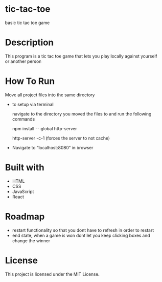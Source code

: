 # tic-tac-toe

basic tic tac toe game

# Description

This program is a tic tac toe game that lets you play locally against yourself or another person

# How To Run

Move all project files into the same directory

* to setup via terminal

  navigate to the directory you moved the files to and run the following commands

    npm install -- global http-server

    http-server -c-1 (forces the server to not cache)
    
* Navigate to “localhost:8080” in browser
    
 # Built with
* HTML
* CSS
* JavaScript
* React

# Roadmap
- restart functionality so that you dont have to refresh in order to restart
- end state, when a game is won dont let you keep clicking boxes and change the winner

# License
This project is licensed under the MIT License.

